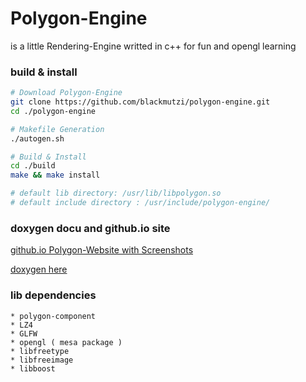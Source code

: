 # Polygon-Engine
is a little Rendering-Engine writted in c++ for fun and opengl learning

### build & install 
```sh
# Download Polygon-Engine
git clone https://github.com/blackmutzi/polygon-engine.git
cd ./polygon-engine

# Makefile Generation
./autogen.sh

# Build & Install
cd ./build
make && make install

# default lib directory: /usr/lib/libpolygon.so
# default include directory : /usr/include/polygon-engine/
```
### doxygen docu and github.io site
[github.io Polygon-Website with Screenshots](https://blackmutzi.github.io/polygon-engine/index.html)

[doxygen here](https://blackmutzi.github.io/polygon-engine/doxygen/html/index.html)

### lib dependencies

    * polygon-component 
    * LZ4
    * GLFW
    * opengl ( mesa package )
    * libfreetype
    * libfreeimage
    * libboost
